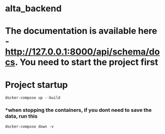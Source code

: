 # alta_backend

# The documentation is available here - http://127.0.0.1:8000/api/schema/docs. You need to start the project first

# Project startup

```
docker-compose up --build
```

### *when stopping the containers, if you dont need to save the data, run this
```
docker-compose down -v
```

